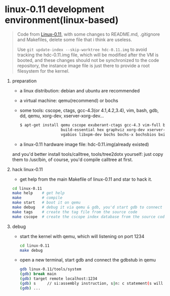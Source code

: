 # linux-0.11 development environment(linux-based)

> Code from [Linux-0.11](https://github.com/yuan-xy/Linux-0.11), with some
> changes to README.md, .gitignore and Makefiles, delete some file that i
> think are useless.
>
> Use `git update-index --skip-worktree hdc-0.11.img` to avoid tracking the
> hdc-0.11.img file, which will be modified after the VM is booted, and these
> changes should not be synchronized to the code repository, the instance
> image file is just there to provide a root filesystem for the kernel.

1. preparation

   * a linux distribution: debian and ubuntu are recommended
   * a virtual machine: qemu(recommend) or bochs
   * some tools: cscope, ctags, gcc-4.3(or 4.1,4.2,3.4), vim, bash, gdb, dd,
   qemu, xorg-dev, xserver-xorg-dev...

     ```bash
     $ apt-get install qemu cscope exuberant-ctags gcc-4.3 vim-full bash gdb \
                       build-essential hex graphviz xorg-dev xserver-xorg-dev \
                       vgabios libxpm-dev bochs bochs-x bochsbios bximage
     ```

   * a linux-0.11 hardware image file: hdc-0.11.img(already existed)

   and you'd better install tools/calltree, tools/tree2dotx yourself: just copy
   them to /usr/bin, of course, you'd compile calltree at first.

2. hack linux-0.11

   * get help from the main Makefile of linux-0.11 and star to hack it.

   ```bash
   cd linux-0.11
   make help    # get help
   make         # compile
   make start   # boot it on qemu
   make debug   # debug it via qemu & gdb, you'd start gdb to connect it.
   make tags    # create the tag file from the source code
   make cscope  # create the cscope index database from the source code
   ```

3. debug

   * start the kernel with qemu, which will listening on port 1234

     ```bash
     cd linux-0.11
     make debug
     ```

   * open a new terminal, start gdb and connect the gdbstub in qemu

     ```bash
     gdb linux-0.11/tools/system
     (gdb) break main
     (gdb) target remote localhost:1234
     (gdb) s     // si:assembly instruction, s|n: c statement(s will enter into subfunc)
     (gdb) ...
     ```
